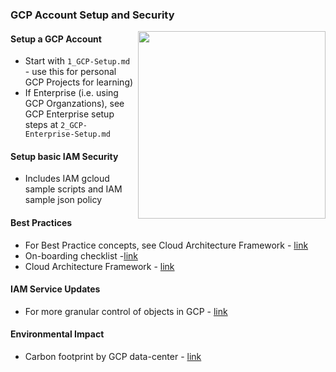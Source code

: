 ### GCP Account Setup and Security

<img src="https://github.com/lynnlangit/gcp-essentials/blob/master/0_setup_and_iam_and_costs/images/Arch-center.png" width=300 align="right">

#### Setup a GCP Account
- Start with `1_GCP-Setup.md` - use this for personal GCP Projects for learning)  
- If Enterprise (i.e. using GCP Organzations), see GCP Enterprise setup steps at `2_GCP-Enterprise-Setup.md` 

#### Setup basic IAM Security
- Includes IAM gcloud sample scripts and IAM sample json policy  

#### Best Practices
- For Best Practice concepts, see Cloud Architecture Framework - [link](https://cloud.google.com/architecture/framework)
- On-boarding checklist -[link](https://cloud.google.com/billing/docs/onboarding-checklist)
- Cloud Architecture Framework - [link](https://cloud.google.com/architecture/framework)


#### IAM Service Updates
- For more granular control of objects in GCP - [link](https://cloud.google.com/iam/docs/release-notes)

#### Environmental Impact
- Carbon footprint by GCP data-center - [link](https://github.com/GoogleCloudPlatform/region-carbon-info/blob/main/data/yearly/2019.csv)
